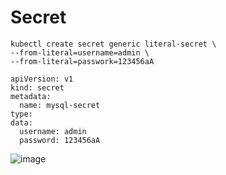 # Secret

```
kubectl create secret generic literal-secret \
--from-literal=username=admin \
--from-literal=passwork=123456aA 
```

```
apiVersion: v1
kind: secret
metadata:
  name: mysql-secret
type:
data:
  username: admin
  password: 123456aA

```
![image](https://github.com/user-attachments/assets/23440d25-5106-4a07-9d40-6d0ff9ddf100)
